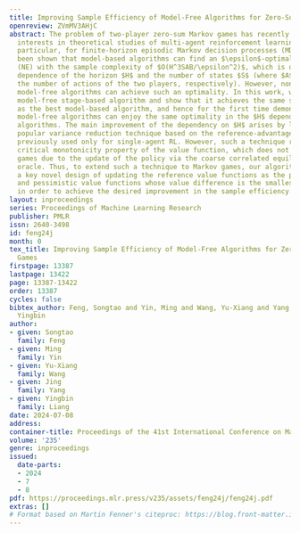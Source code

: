 ```yaml
---
title: Improving Sample Efficiency of Model-Free Algorithms for Zero-Sum Markov Games
openreview: ZVmMV3AHjC
abstract: The problem of two-player zero-sum Markov games has recently attracted increasing
  interests in theoretical studies of multi-agent reinforcement learning (RL). In
  particular, for finite-horizon episodic Markov decision processes (MDPs), it has
  been shown that model-based algorithms can find an $\epsilon$-optimal Nash Equilibrium
  (NE) with the sample complexity of $O(H^3SAB/\epsilon^2)$, which is optimal in the
  dependence of the horizon $H$ and the number of states $S$ (where $A$ and $B$ denote
  the number of actions of the two players, respectively). However, none of the existing
  model-free algorithms can achieve such an optimality. In this work, we propose a
  model-free stage-based algorithm and show that it achieves the same sample complexity
  as the best model-based algorithm, and hence for the first time demonstrate that
  model-free algorithms can enjoy the same optimality in the $H$ dependence as model-based
  algorithms. The main improvement of the dependency on $H$ arises by leveraging the
  popular variance reduction technique based on the reference-advantage decomposition
  previously used only for single-agent RL. However, such a technique relies on a
  critical monotonicity property of the value function, which does not hold in Markov
  games due to the update of the policy via the coarse correlated equilibrium (CCE)
  oracle. Thus, to extend such a technique to Markov games, our algorithm features
  a key novel design of updating the reference value functions as the pair of optimistic
  and pessimistic value functions whose value difference is the smallest in the history
  in order to achieve the desired improvement in the sample efficiency.
layout: inproceedings
series: Proceedings of Machine Learning Research
publisher: PMLR
issn: 2640-3498
id: feng24j
month: 0
tex_title: Improving Sample Efficiency of Model-Free Algorithms for Zero-Sum {M}arkov
  Games
firstpage: 13387
lastpage: 13422
page: 13387-13422
order: 13387
cycles: false
bibtex_author: Feng, Songtao and Yin, Ming and Wang, Yu-Xiang and Yang, Jing and Liang,
  Yingbin
author:
- given: Songtao
  family: Feng
- given: Ming
  family: Yin
- given: Yu-Xiang
  family: Wang
- given: Jing
  family: Yang
- given: Yingbin
  family: Liang
date: 2024-07-08
address:
container-title: Proceedings of the 41st International Conference on Machine Learning
volume: '235'
genre: inproceedings
issued:
  date-parts:
  - 2024
  - 7
  - 8
pdf: https://proceedings.mlr.press/v235/assets/feng24j/feng24j.pdf
extras: []
# Format based on Martin Fenner's citeproc: https://blog.front-matter.io/posts/citeproc-yaml-for-bibliographies/
---
```

